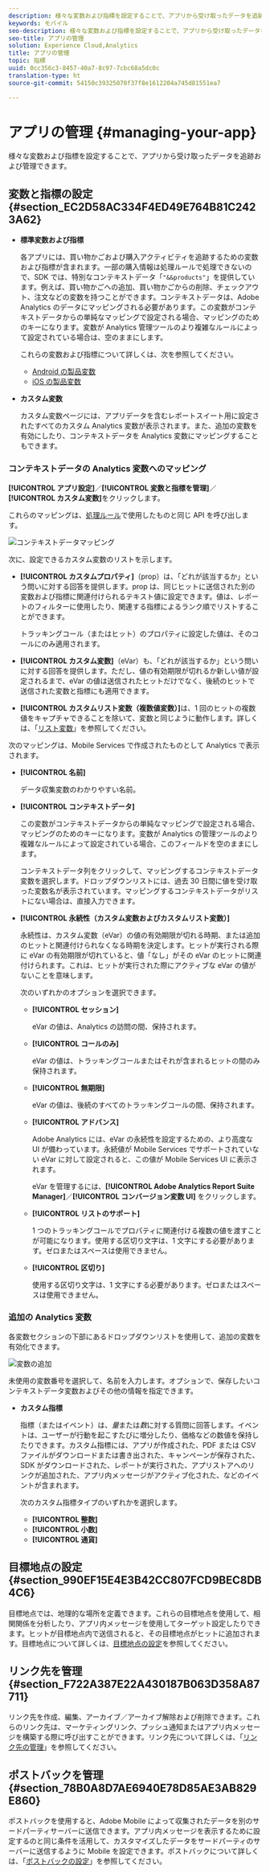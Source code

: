 ```yaml
---
description: 様々な変数および指標を設定することで、アプリから受け取ったデータを追跡および管理できます。
keywords: モバイル
seo-description: 様々な変数および指標を設定することで、アプリから受け取ったデータを追跡および管理できます。
seo-title: アプリの管理
solution: Experience Cloud,Analytics
title: アプリの管理
topic: 指標
uuid: 0cc356c3-8457-40a7-8c97-7cbc68a5dc0c
translation-type: ht
source-git-commit: 54150c39325070f37f8e1612204a745d81551ea7

---
```



# アプリの管理 {#managing-your-app}

様々な変数および指標を設定することで、アプリから受け取ったデータを追跡および管理できます。

## 変数と指標の設定{#section_EC2D58AC334F4ED49E764B81C2423A62}

* **標準変数および指標**

   各アプリには、買い物かごおよび購入アクティビティを追跡するための変数および指標が含まれます。一部の購入情報は処理ルールで処理できないので、SDK では、特別なコンテキストデータ「`"&&products"`」を提供しています。例えば、買い物かごへの追加、買い物かごからの削除、チェックアウト、注文などの変数を持つことができます。コンテキストデータは、Adobe Analytics のデータにマッピングされる必要があります。この変数がコンテキストデータからの単純なマッピングで設定される場合、マッピングのためのキーになります。変数が Analytics 管理ツールのより複雑なルールによって設定されている場合は、空のままにします。

   これらの変数および指標について詳しくは、次を参照してください。

   * [Android の製品変数](/help/android/analytics-main/products/products.md)
   * [iOS の製品変数](/help/ios/analytics-main/products/products.md)

* **カスタム変数**

   カスタム変数ページには、アプリデータを含むレポートスイート用に設定されたすべてのカスタム Analytics 変数が表示されます。また、追加の変数を有効にしたり、コンテキストデータを Analytics 変数にマッピングすることもできます。

### コンテキストデータの Analytics 変数へのマッピング

**[!UICONTROL アプリ設定]**／**[!UICONTROL 変数と指標を管理]**／**[!UICONTROL カスタム変数]**&#x200B;をクリックします。

これらのマッピングは、[処理ルール](https://docs.adobe.com/content/help/ja-JP/analytics/admin/admin-tools/processing-rules/processing-rules.html)で使用したものと同じ API を呼び出します。

![コンテキストデータマッピング](assets/custom_data_content.png)

次に、設定できるカスタム変数のリストを示します。

* **[!UICONTROL カスタムプロパティ]**（prop）は、「どれが該当するか」という問いに対する回答を提供します。prop は、同じヒットに送信された別の変数および指標に関連付けられるテキスト値に設定できます。値は、レポートのフィルターに使用したり、関連する指標によるランク順でリストすることができます。

   トラッキングコール（またはヒット）のプロパティに設定した値は、そのコールにのみ適用されます。

* **[!UICONTROL カスタム変数]**（eVar）も、「どれが該当するか」という問いに対する回答を提供します。ただし、値の有効期限が切れるか新しい値が設定されるまで、eVar の値は送信されたヒットだけでなく、後続のヒットで送信された変数と指標にも適用できます。
* **[!UICONTROL カスタムリスト変数（複数値変数）]**&#x200B;は、1 回のヒットの複数値をキャプチャできることを除いて、変数と同じように動作します。詳しくは、「[リスト変数](https://docs.adobe.com/content/help/ja-JP/analytics/implementation/javascript-implementation/variables-analytics-reporting/page-variables.html)」を参照してください。

次のマッピングは、Mobile Services で作成されたものとして Analytics で表示されます。

* **[!UICONTROL 名前]**

   データ収集変数のわかりやすい名前。

* **[!UICONTROL コンテキストデータ]**

   この変数がコンテキストデータからの単純なマッピングで設定される場合、マッピングのためのキーになります。変数が Analytics の管理ツールのより複雑なルールによって設定されている場合、このフィールドを空のままにします。

   コンテキストデータ列をクリックして、マッピングするコンテキストデータ変数を選択します。ドロップダウンリストには、過去 30 日間に値を受け取った変数名が表示されています。マッピングするコンテキストデータがリストにない場合は、直接入力できます。

* **[!UICONTROL 永続性（カスタム変数およびカスタムリスト変数）]**

   永続性は、カスタム変数（eVar）の値の有効期限が切れる時期、または追加のヒットと関連付けられなくなる時期を決定します。ヒットが実行される際に eVar の有効期限が切れていると、値「なし」がその eVar のヒットに関連付けられます。これは、ヒットが実行された際にアクティブな eVar の値がないことを意味します。

   次のいずれかのオプションを選択できます。

   * **[!UICONTROL セッション]**

      eVar の値は、Analytics の訪問の間、保持されます。

   * **[!UICONTROL コールのみ]**

      eVar の値は、トラッキングコールまたはそれが含まれるヒットの間のみ保持されます。

   * **[!UICONTROL 無期限]**

      eVar の値は、後続のすべてのトラッキングコールの間、保持されます。
   * **[!UICONTROL アドバンス]**

      Adobe Analytics には、eVar の永続性を設定するための、より高度な UI が備わっています。永続値が Mobile Services でサポートされていない eVar に対して設定されると、この値が Mobile Services UI に表示されます。

      eVar を管理するには、**[!UICONTROL Adobe Analytics Report Suite Manager]**／**[!UICONTROL コンバージョン変数 UI]** をクリックします。

   * **[!UICONTROL リストのサポート]**

      1 つのトラッキングコールでプロパティに関連付ける複数の値を渡すことが可能になります。使用する区切り文字は、1 文字にする必要があります。ゼロまたはスペースは使用できません。

   * **[!UICONTROL 区切り]**

      使用する区切り文字は、1 文字にする必要があります。ゼロまたはスペースは使用できません。

### 追加の Analytics 変数

各変数セクションの下部にあるドロップダウンリストを使用して、追加の変数を有効化できます。

![変数の追加](assets/add_variable.png)

未使用の変数番号を選択して、名前を入力します。オプションで、保存したいコンテキストデータ変数およびその他の情報を指定できます。

* **カスタム指標**

   指標（またはイベント）は、*量*&#x200B;または&#x200B;*数*&#x200B;に対する質問に回答します。イベントは、ユーザーが行動を起こすたびに増分したり、価格などの数値を保持したりできます。カスタム指標には、アプリが作成された、PDF または CSV ファイルがダウンロードまたは書き出された、キャンペーンが保存された、SDK がダウンロードされた、レポートが実行された、アプリストアへのリンクが追加された、アプリ内メッセージがアクティブ化された、などのイベントが含まれます。

   次のカスタム指標タイプのいずれかを選択します。

   * **[!UICONTROL 整数]**
   * **[!UICONTROL 小数]**
   * **[!UICONTROL 通貨]**

## 目標地点の設定 {#section_990EF15E4E3B42CC807FCD9BEC8DB4C6}

目標地点では、地理的な場所を定義できます。これらの目標地点を使用して、相関関係を分析したり、アプリ内メッセージを使用してターゲット設定したりできます。ヒットが目標地点内で送信されると、その目標地点がヒットに追加されます。目標地点について詳しくは、[目標地点の設定](/help/using/location/t-manage-points.md)を参照してください。

## リンク先を管理 {#section_F722A387E22A430187B063D358A87711}

リンク先を作成、編集、アーカイブ／アーカイブ解除および削除できます。これらのリンク先は、マーケティングリンク、プッシュ通知またはアプリ内メッセージを構築する際に呼び出すことができます。リンク先について詳しくは、「[リンク先の管理](/help/using/acquisition-main/c-manage-link-destinations/t-archive-unarchive-link-destinations.md)」を参照してください。

## ポストバックを管理 {#section_78B0A8D7AE6940E78D85AE3AB829E860}

ポストバックを使用すると、Adobe Mobile によって収集されたデータを別のサードパーティサーバーに送信できます。アプリ内メッセージを表示するために設定するのと同じ条件を活用して、カスタマイズしたデータをサードパーティのサーバーに送信するように Mobile を設定できます。ポストバックについて詳しくは、「[ポストバックの設定](/help/using/c-manage-app-settings/c-mob-confg-app/signals.md)」を参照してください。
